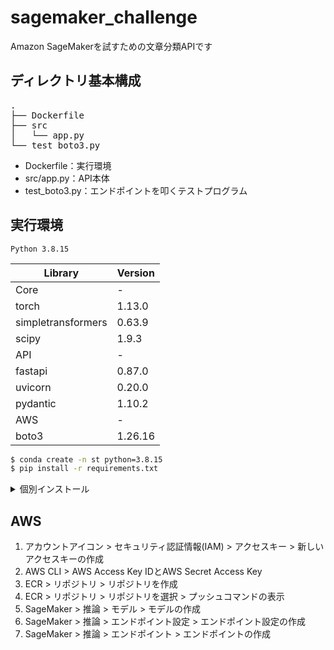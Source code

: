 # sagemaker_challenge

Amazon SageMakerを試すための文章分類APIです

## ディレクトリ基本構成

<pre>
.
├── Dockerfile
├── src
│   └── app.py
└── test_boto3.py
</pre>

- Dockerfile：実行環境
- src/app.py：API本体
- test_boto3.py：エンドポイントを叩くテストプログラム

## 実行環境

```
Python 3.8.15
```

| Library | Version |
| --- | --- |
| Core | - |
| torch | 1.13.0 |
| simpletransformers | 0.63.9 |
| scipy | 1.9.3 |
| API | - |
| fastapi | 0.87.0 |
| uvicorn | 0.20.0 |
| pydantic | 1.10.2 |
| AWS | - |
| boto3 | 1.26.16 |

```bash
$ conda create -n st python=3.8.15
$ pip install -r requirements.txt
```

<details><summary>個別インストール</summary>

```bash
$ pip install torch --extra-index-url https://download.pytorch.org/whl/cpu
$ pip install simpletransformers
$ pip install scipy
$ pip install fastapi uvicorn pydantic boto3
```

</details>


## AWS

1. アカウントアイコン > セキュリティ認証情報(IAM) > アクセスキー > 新しいアクセスキーの作成
1. AWS CLI > AWS Access Key IDとAWS Secret Access Key
1. ECR > リポジトリ > リポジトリを作成
1. ECR > リポジトリ > リポジトリを選択 > プッシュコマンドの表示
1. SageMaker > 推論 > モデル > モデルの作成
1. SageMaker > 推論 > エンドポイント設定 > エンドポイント設定の作成
1. SageMaker > 推論 > エンドポイント > エンドポイントの作成

